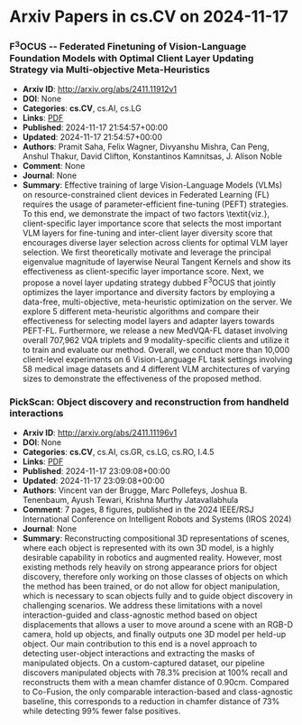 # Arxiv Papers in cs.CV on 2024-11-17
### F$^3$OCUS -- Federated Finetuning of Vision-Language Foundation Models with Optimal Client Layer Updating Strategy via Multi-objective Meta-Heuristics
- **Arxiv ID**: http://arxiv.org/abs/2411.11912v1
- **DOI**: None
- **Categories**: **cs.CV**, cs.AI, cs.LG
- **Links**: [PDF](http://arxiv.org/pdf/2411.11912v1)
- **Published**: 2024-11-17 21:54:57+00:00
- **Updated**: 2024-11-17 21:54:57+00:00
- **Authors**: Pramit Saha, Felix Wagner, Divyanshu Mishra, Can Peng, Anshul Thakur, David Clifton, Konstantinos Kamnitsas, J. Alison Noble
- **Comment**: None
- **Journal**: None
- **Summary**: Effective training of large Vision-Language Models (VLMs) on resource-constrained client devices in Federated Learning (FL) requires the usage of parameter-efficient fine-tuning (PEFT) strategies. To this end, we demonstrate the impact of two factors \textit{viz.}, client-specific layer importance score that selects the most important VLM layers for fine-tuning and inter-client layer diversity score that encourages diverse layer selection across clients for optimal VLM layer selection. We first theoretically motivate and leverage the principal eigenvalue magnitude of layerwise Neural Tangent Kernels and show its effectiveness as client-specific layer importance score. Next, we propose a novel layer updating strategy dubbed F$^3$OCUS that jointly optimizes the layer importance and diversity factors by employing a data-free, multi-objective, meta-heuristic optimization on the server. We explore 5 different meta-heuristic algorithms and compare their effectiveness for selecting model layers and adapter layers towards PEFT-FL. Furthermore, we release a new MedVQA-FL dataset involving overall 707,962 VQA triplets and 9 modality-specific clients and utilize it to train and evaluate our method. Overall, we conduct more than 10,000 client-level experiments on 6 Vision-Language FL task settings involving 58 medical image datasets and 4 different VLM architectures of varying sizes to demonstrate the effectiveness of the proposed method.



### PickScan: Object discovery and reconstruction from handheld interactions
- **Arxiv ID**: http://arxiv.org/abs/2411.11196v1
- **DOI**: None
- **Categories**: **cs.CV**, cs.AI, cs.GR, cs.LG, cs.RO, I.4.5
- **Links**: [PDF](http://arxiv.org/pdf/2411.11196v1)
- **Published**: 2024-11-17 23:09:08+00:00
- **Updated**: 2024-11-17 23:09:08+00:00
- **Authors**: Vincent van der Brugge, Marc Pollefeys, Joshua B. Tenenbaum, Ayush Tewari, Krishna Murthy Jatavallabhula
- **Comment**: 7 pages, 8 figures, published in the 2024 IEEE/RSJ International
  Conference on Intelligent Robots and Systems (IROS 2024)
- **Journal**: None
- **Summary**: Reconstructing compositional 3D representations of scenes, where each object is represented with its own 3D model, is a highly desirable capability in robotics and augmented reality. However, most existing methods rely heavily on strong appearance priors for object discovery, therefore only working on those classes of objects on which the method has been trained, or do not allow for object manipulation, which is necessary to scan objects fully and to guide object discovery in challenging scenarios. We address these limitations with a novel interaction-guided and class-agnostic method based on object displacements that allows a user to move around a scene with an RGB-D camera, hold up objects, and finally outputs one 3D model per held-up object. Our main contribution to this end is a novel approach to detecting user-object interactions and extracting the masks of manipulated objects. On a custom-captured dataset, our pipeline discovers manipulated objects with 78.3% precision at 100% recall and reconstructs them with a mean chamfer distance of 0.90cm. Compared to Co-Fusion, the only comparable interaction-based and class-agnostic baseline, this corresponds to a reduction in chamfer distance of 73% while detecting 99% fewer false positives.



